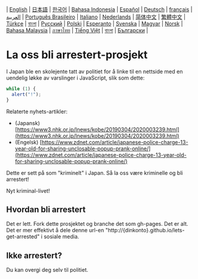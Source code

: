 | [English](README.md) | [日本語](README.ja.md) | [한국어](README.ko.md) | [Bahasa Indonesia](README.in.md) | [Español](README.es.md) | [Deutsch](README.de.md) | [français](README.fr.md) | [العربية](README.ar.md) | [Português Brasileiro](README.pt-br.md) | [Italiano](README.it.md) | [Nederlands](README.nl.md) | [简体中文](README.zh_hans.md) | [繁體中文](README.zh_hant.md) | [Türkçe](README.tr.md) | [বাংলা](README.bn.md) | [Русский](README.ru.md) | [Polski](README.pl.md) | [Esperanto](README.eo.md) | [Svenska](README.se.md) | [Magyar](README.hu.md) | [Norsk](README.no.md) | [Bahasa Malaysia](README.ms.md) | [ภาษาไทย](README.th.md) | [Tiếng Việt](README.vi.md) | [বাংলা](README.bn.md) | [Български](README.bg.md) |

# La oss bli arrestert-prosjekt

I Japan ble en skolejente tatt av politiet for å linke til en nettside med en uendelig løkke av varslinger i JavaScript, slik som dette:

```js
while (1) {
  alert("!");
}
```

Relaterte nyhets-artikler:

- (Japansk) [https://www3.nhk.or.jp/lnews/kobe/20190304/2020003239.html](https://www3.nhk.or.jp/lnews/kobe/20190304/2020003239.html)
- (Engelsk) [https://www.zdnet.com/article/japanese-police-charge-13-year-old-for-sharing-unclosable-popup-prank-online/](https://www.zdnet.com/article/japanese-police-charge-13-year-old-for-sharing-unclosable-popup-prank-online/)

Dette er sett på som "kriminelt" i Japan. Så la oss være kriminelle og bli arrestert!

Nyt kriminal-livet!

## Hvordan bli arrestert

Det er lett. Fork dette prosjektet og branche det som gh-pages. Det er alt. Det er mer effektivt å dele denne url-en "http://{dinkonto}.github.io/lets-get-arrested" i sosiale media.

## Ikke arrestert?

Du kan overgi deg selv til politiet.
